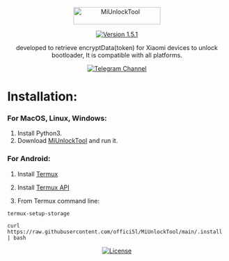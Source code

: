 <div align="center">

<img src="https://img.shields.io/badge/MiUnlockTool-orange" alt="MiUnlockTool" width="200" height="40">

[![Version 1.5.1](https://img.shields.io/badge/Version-1.5.1-brightgreen)](#)

developed to retrieve encryptData(token) for Xiaomi devices to unlock bootloader,
It is compatible with all platforms.

[![Telegram Channel](https://img.shields.io/badge/-telegram-red?color=white&logo=telegram&logoColor=blue)](https://t.me/Offici5l_Channel)

</div>

# Installation:

### For MacOS, Linux, Windows:

1. Install Python3.
2. Download [MiUnlockTool](https://codeload.github.com/offici5l/MiUnlockTool/zip/refs/heads/main) and run it.

### For Android:

1. Install [Termux](https://github.com/termux/termux-app/releases/download/v0.118.0/termux-app_v0.118.0+github-debug_universal.apk)

2. Install [Termux API](https://github.com/termux/termux-api/releases/download/v0.50.1/termux-api_v0.50.1+github-debug.apk)

3. From Termux command line:
```
termux-setup-storage
```
```
curl https://raw.githubusercontent.com/offici5l/MiUnlockTool/main/.install | bash
```

<div align="center">

[![License](https://img.shields.io/badge/License-Apache_2.0-blue.svg)](./LICENSE)

</div>
